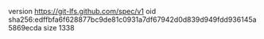 version https://git-lfs.github.com/spec/v1
oid sha256:edffbfa6f628877bc9de81c0931a7df67942d0d839d949fdd936145a5869ecda
size 1338
